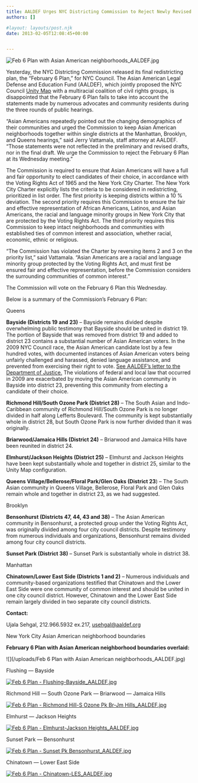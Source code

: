 ```yaml
---
title: AALDEF Urges NYC Districting Commission to Reject Newly Revised NYC Council Redistricting Plan
authors: []

#layout: layouts/post.njk
date: 2013-02-05T12:08:45+00:00


---
```


![Feb 6 Plan with Asian American neighborhoods_AALDEF.jpg](/uploads/Feb%206%20Plan%20with%20Asian%20American%20neighborhoods_AALDEF.jpg)

Yesterday, the NYC Districting Commission released its final redistricting plan, the “February 6 Plan,” for NYC Council. The Asian American Legal Defense and Education Fund (AALDEF), which jointly proposed the NYC Council [Unity Map][2] with a multiracial coalition of civil rights groups, is disappointed that the February 6 Plan fails to take into account the statements made by numerous advocates and community residents during the three rounds of public hearings.

“Asian Americans repeatedly pointed out the changing demographics of their communities and urged the Commission to keep Asian American neighborhoods together within single districts at the Manhattan, Brooklyn, and Queens hearings,” said Jerry Vattamala, staff attorney at AALDEF. “Those statements were not reflected in the preliminary and revised drafts, nor in the final draft. We urge the Commission to reject the February 6 Plan at its Wednesday meeting.”

The Commission is required to ensure that Asian Americans will have a full and fair opportunity to elect candidates of their choice, in accordance with the Voting Rights Act of 1965 and the New York City Charter. The New York City Charter explicitly lists the criteria to be considered in redistricting, prioritized in list order. The first priority is keeping districts within a 10 % deviation. The second priority requires this Commission to ensure the fair and effective representation of African Americans, Latinos, and Asian Americans, the racial and language minority groups in New York City that are protected by the Voting Rights Act. The third priority requires this Commission to keep intact neighborhoods and communities with established ties of common interest and association, whether racial, economic, ethnic or religious.

“The Commission has violated the Charter by reversing items 2 and 3 on the priority list,” said Vattamala. “Asian Americans are a racial and language minority group protected by the Voting Rights Act, and must first be ensured fair and effective representation, before the Commission considers the surrounding communities of common interest.”

The Commission will vote on the February 6 Plan this Wednesday.

Below is a summary of the Commission’s February 6 Plan:

Queens

**Bayside (Districts 19 and 23)** – Bayside remains divided despite overwhelming public testimony that Bayside should be united in district 19. The portion of Bayside that was removed from district 19 and added to district 23 contains a substantial number of Asian American voters. In the 2009 NYC Council race, the Asian American candidate lost by a few hundred votes, with documented instances of Asian American voters being unfairly challenged and harassed, denied language assistance, and prevented from exercising their right to vote. [See AALDEF’s letter to the Department of Justice.][3] The violations of federal and local law that occurred in 2009 are exacerbated by moving the Asian American community in Bayside into district 23, preventing this community from electing a candidate of their choice.

**Richmond Hill/South Ozone Park (District 28)** – The South Asian and Indo-Caribbean community of Richmond Hill/South Ozone Park is no longer divided in half along Lefferts Boulevard. The community is kept substantially whole in district 28, but South Ozone Park is now further divided than it was originally.

**Briarwood/Jamaica Hills (District 24)** – Briarwood and Jamaica Hills have been reunited in district 24.

**Elmhurst/Jackson Heights (District 25)** – Elmhurst and Jackson Heights have been kept substantially whole and together in district 25, similar to the Unity Map configuration.

**Queens Village/Bellerose/Floral Park/Glen Oaks (District 23**) – The South Asian community in Queens Village, Bellerose, Floral Park and Glen Oaks remain whole and together in district 23, as we had suggested.

Brooklyn

**Bensonhurst (Districts 47, 44, 43 and 38)** – The Asian American community in Bensonhurst, a protected group under the Voting Rights Act, was originally divided among four city council districts.  Despite testimony from numerous individuals and organizations, Bensonhurst remains divided among four city council districts.

**Sunset Park (District 38)** – Sunset Park is substantially whole in district 38.

Manhattan

**Chinatown/Lower East Side (Districts 1 and 2)** – Numerous individuals and community-based organizations testified that Chinatown and the Lower East Side were one community of common interest and should be united in one city council district. However, Chinatown and the Lower East Side remain largely divided in two separate city council districts.

**Contact:**

Ujala Sehgal, 212.966.5932 ex.217, usehgal@aaldef.org

New York City Asian American neighborhood boundaries

**February 6 Plan with Asian American neighborhood boundaries overlaid:**

![](/uploads/Feb 6 Plan with Asian American neighborhoods_AALDEF.jpg)

Flushing — Bayside

[![Feb 6 Plan - Flushing-Bayside_AALDEF.jpg](/uploads/Feb%206%20Plan%20-%20Flushing-Bayside_AALDEF-thumb-400x215-717.jpg)][4]

Richmond Hill — South Ozone Park — Briarwood — Jamaica Hills

[![Feb 6 Plan - Richmond Hill-S Ozone Pk Br-Jm Hills_AALDEF.jpg](/uploads/Feb%206%20Plan%20-%20Richmond%20Hill-S%20Ozone%20Pk%20Br-Jm%20Hills_AALDEF-thumb-400x215-715.jpg)][5]

Elmhurst — Jackson Heights

[![Feb 6 Plan - Elmhurst-Jackson Heights_AALDEF.jpg](/uploads/Feb%206%20Plan%20-%20Elmhurst-Jackson%20Heights_AALDEF-thumb-400x215-719.jpg)][6]

Sunset Park — Bensonhurst

[![Feb 6 Plan - Sunset Pk Bensonhurst_AALDEF.jpg](/uploads/Feb%206%20Plan%20-%20Sunset%20Pk%20Bensonhurst_AALDEF-thumb-400x215-721.jpg)][7]

Chinatown — Lower East Side

[![Feb 6 Plan - Chinatown-LES_AALDEF.jpg](/uploads/Feb%206%20Plan%20-%20Chinatown-LES_AALDEF-thumb-400x215-723.jpg)][8]

[2]: /press-release/aaldef-statement-on-nyc-districting-commissions-withdrawal-of-proposed-map/

[3]: /uploads/pdf/AALDEF%20Letter%20to%20DOJ%20Re%20Racial%20Discrimination%20Against%20Asian%20Americans%20in%20NYC%20Council%20Race%202009.pdf

[4]: /uploads/Feb%206%20Plan%20-%20Flushing-Bayside_AALDEF.jpg

[5]: /uploads/Feb%206%20Plan%20-%20Richmond%20Hill-S%20Ozone%20Pk%20Br-Jm%20Hills_AALDEF.jpg

[6]: /uploads/Feb%206%20Plan%20-%20Elmhurst-Jackson%20Heights_AALDEF.jpg

[7]: /uploads/Feb%206%20Plan%20-%20Sunset%20Pk%20Bensonhurst_AALDEF.jpg

[8]: /uploads/Feb%206%20Plan%20-%20Chinatown-LES_AALDEF.jpg
